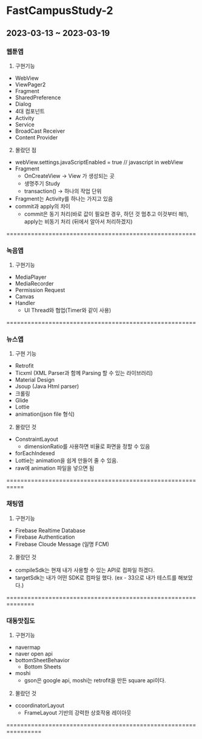 # FastCampusStudy-2

## 2023-03-13 ~ 2023-03-19

### 웹툰앱
1. 구현기능
 - WebView
 - ViewPager2
 - Fragment
 - SharedPreference
 - Dialog
- 4대 컴포넌트
 - Activity
 - Service
 - BroadCast Receiver
 - Content Provider
 
2. 몰랐던 점
 - webView.settings.javaScriptEnabled = true // javascript in webView
 - Fragment	
	- OnCreateView -> View 가 생성되는 곳
	- 생명주기 Study
	- transaction() -> 하나의 작업 단위
 - Fragment는 Activity를 하나는 가지고 있음
 - commit과 apply의 차이
	- commit은 동기 처리(바로 값이 필요한 경우, 하던 것 멈추고 이것부터 해!), apply는 비동기 처리 (뒤에서 알아서 처리하겠지)

======================================================

### 녹음앱
1. 구현기능
 - MediaPlayer
 - MediaRecorder
 - Permission Request
 - Canvas
 - Handler
	- UI Thread와 협업(Timer와 같이 사용)

======================================================

### 뉴스앱
1. 구현 기능
 - Retrofit
  - Ticxml (XML Parser과 함께 Parsing 할 수 있는 라이브러리)
 - Material Design
 - Jsoup (Java Html parser)
  - 크롤링
 - Glide
 - Lottie
  - animation(json file 형식)
2. 몰랐던 것
 - ConstraintLayout
	- dimensionRatio를 사용하면 비율로 화면을 정할 수 있음
 - forEachIndexed
 - Lottie는 animation을 쉽게 만들어 줄 수 있음.
 - raw에 animation 파일을 넣으면 됨
 
 ===========================================================

### 채팅앱
1. 구현기능
 - Firebase Realtime Database
 - Firebase Authentication
 - Firebase Cloude Message (일명 FCM)
2. 몰랐던 것
 - compileSdk는 현재 내가 사용할 수 있는 API로 컴파일 하겠다.
 - targetSdk는 내가 어떤 SDK로 컴파일 했다. (ex - 33으로 내가 테스트를 해보았다.)

==============================================================

 ### 대동맛집도
 1. 구현기능
  - navermap
  - naver open api
  - bottomSheetBehavior
	- Bottom Sheets
  - moshi
	- gson은 google api, moshi는 retrofit을 만든 square api이다.
 2. 몰랐던 것
  - ccoordinatorLayout
	- FrameLayout 기반의 강력한 상호작용 레이아웃
	
================================================================
